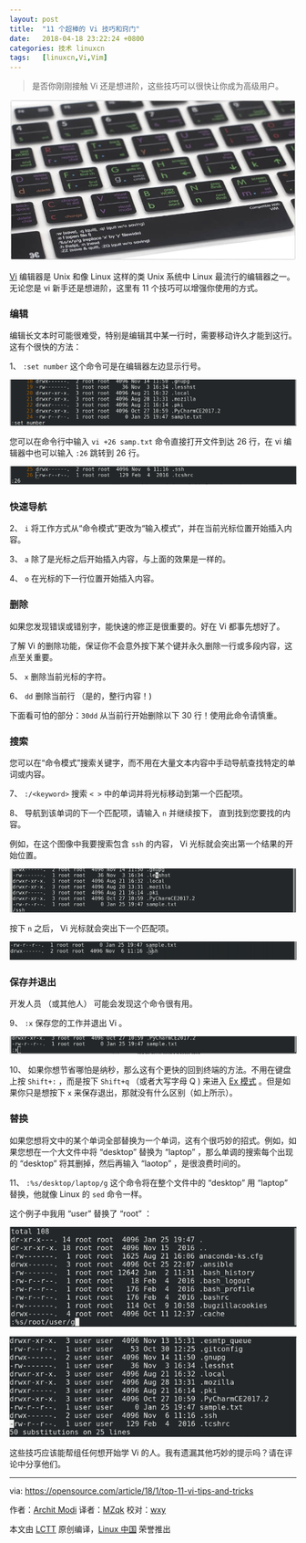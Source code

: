 ```yaml
---
layout: post
title:	"11 个超棒的 Vi 技巧和窍门"
date:	2018-04-18 23:22:24 +0800 
categories:	技术 linuxcn 
tags:	[linuxcn,Vi,Vim]
---
```




> 
> 是否你刚刚接触 Vi 还是想进阶，这些技巧可以很快让你成为高级用户。
> 
> 
> 


![](/Asserts/Images/album/201804/18/232208rfzo206de393pe3a.jpg)


[Vi](http://ex-vi.sourceforge.net/) 编辑器是 Unix 和像 Linux 这样的类 Unix 系统中 Linux 最流行的编辑器之一。无论您是 vi 新手还是想进阶，这里有 11 个技巧可以增强你使用的方式。


### 编辑


编辑长文本时可能很难受，特别是编辑其中某一行时，需要移动许久才能到这行。这有个很快的方法：


1、 `:set number` 这个命令可是在编辑器左边显示行号。


![](/Asserts/Images/album/201804/18/232228z4hh6zhlg0dtty6f.png)


您可以在命令行中输入 `vi +26 samp.txt` 命令直接打开文件到达 26 行，在 vi 编辑器中也可以输入 `:26` 跳转到 26 行。


![](/Asserts/Images/album/201804/18/232228a90mjdmde66r2bc9.png)


### 快速导航


2、 `i` 将工作方式从“命令模式”更改为“输入模式”，并在当前光标位置开始插入内容。


3、 `a` 除了是光标之后开始插入内容，与上面的效果是一样的。


4、 `o` 在光标的下一行位置开始插入内容。


### 删除


如果您发现错误或错别字，能快速的修正是很重要的。好在 Vi 都事先想好了。


了解 Vi 的删除功能，保证你不会意外按下某个键并永久删除一行或多段内容，这点至关重要。


5、 `x` 删除当前光标的字符。


6、 `dd` 删除当前行 （是的，整行内容！)


下面看可怕的部分：`30dd` 从当前行开始删除以下 30 行！使用此命令请慎重。


### 搜索


您可以在“命令模式”搜索关键字，而不用在大量文本内容中手动导航查找特定的单词或内容。


7、 `:/<keyword>` 搜索 `< >` 中的单词并将光标移动到第一个匹配项。


8、 导航到该单词的下一个匹配项，请输入 `n` 并继续按下， 直到找到您要找的内容。


例如，在这个图像中我要搜索包含 `ssh` 的内容， Vi 光标就会突出第一个结果的开始位置。


![](/Asserts/Images/album/201804/18/232229ybpiss7ubsvubg5p.png)


按下 `n` 之后， Vi 光标就会突出下一个匹配项。


![](/Asserts/Images/album/201804/18/232229smdfve99gev68zvv.png)


### 保存并退出


开发人员 （或其他人） 可能会发现这个命令很有用。


9、 `:x` 保存您的工作并退出 Vi 。


![](/Asserts/Images/album/201804/18/232230b8aika8tt4s6tco4.png)


10、 如果你想节省哪怕是纳秒，那么这有个更快的回到终端的方法。不用在键盘上按 `Shift+:` ，而是按下 `Shift+q` （或者大写字母 Q ) 来进入 [Ex 模式](https://en.wikibooks.org/wiki/Learning_the_vi_Editor/Vim/Modes#Ex-mode) 。但是如果你只是想按下 `x` 来保存退出，那就没有什么区别（如上所示）。


### 替换


如果您想将文中的某个单词全部替换为一个单词，这有个很巧妙的招式。例如，如果您想在一个大文件中将 “desktop” 替换为 “laptop” ，那么单调的搜索每个出现的 “desktop” 将其删掉，然后再输入 “laotop” ，是很浪费时间的。


11、 `:%s/desktop/laptop/g` 这个命令将在整个文件中的 “desktop” 用 “laptop” 替换，他就像 Linux 的 `sed` 命令一样。


这个例子中我用 “user” 替换了 “root” ：


![](/Asserts/Images/album/201804/18/232231m7cg45g55gqauj5c.png)


![](/Asserts/Images/album/201804/18/232232btht1st8jsltgwzr.png)


这些技巧应该能帮组任何想开始学 Vi 的人。我有遗漏其他巧妙的提示吗？请在评论中分享他们。




---


via: <https://opensource.com/article/18/1/top-11-vi-tips-and-tricks>


作者：[Archit Modi](https://opensource.com/users/architmodi) 译者：[MZqk](https://github.com/MZqk) 校对：[wxy](https://github.com/wxy)


本文由 [LCTT](https://github.com/LCTT/TranslateProject) 原创编译，[Linux 中国](https://linux.cn/) 荣誉推出
